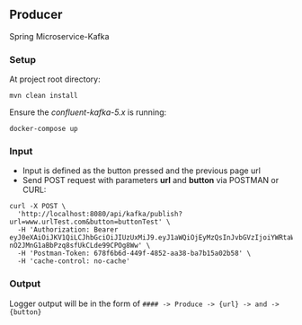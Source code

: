 ## Producer
Spring Microservice-Kafka

### Setup
At project root directory:
```
mvn clean install
```

Ensure the _confluent-kafka-5.x_ is running:
```
docker-compose up
```

### Input
* Input is defined as the button pressed and the previous page url
* Send POST request with parameters __url__ and __button__ via POSTMAN or CURL:
```
curl -X POST \
  'http://localhost:8080/api/kafka/publish?url=www.urlTest.com&button=buttonTest' \
  -H 'Authorization: Bearer eyJ0eXAiOiJKV1QiLCJhbGciOiJIUzUxMiJ9.eyJ1aWQiOjEyMzQsInJvbGVzIjoiYWRtaW4td3JpdGUtYWxsLGFkbWluLXJlYWQtYWxsIiwicGxhdGZvcm1zIjoiYW0ifQ.p1_TzIeTiKsE21GCBwIoiIV9twFUj5jPQiBPGcTuWI1V57OQrTlZN-nO2JMnG1aBbPzq8sfUkCLde99CPOg8Ww' \
  -H 'Postman-Token: 678f6b6d-449f-4852-aa38-ba7b15a02b58' \
  -H 'cache-control: no-cache'
```

### Output
Logger output will be in the form of ``#### -> Produce -> {url} -> and -> {button}``
